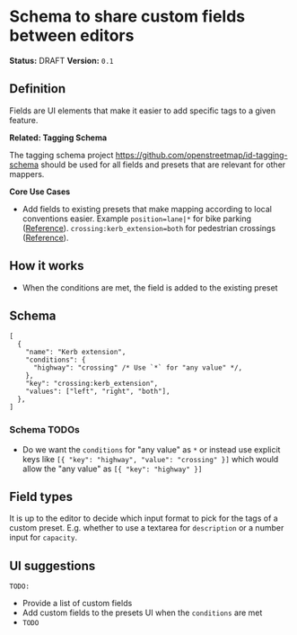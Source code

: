 # Schema to share custom fields between editors

**Status:** DRAFT
**Version:** `0.1`

## Definition

Fields are UI elements that make it easier to add specific tags to a given feature.

**Related: Tagging Schema**

The tagging schema project https://github.com/openstreetmap/id-tagging-schema should be used for all fields and presets that are relevant for other mappers.

**Core Use Cases**

- Add fields to existing presets that make mapping according to local conventions easier. Example `position=lane|*` for bike parking ([Reference](https://wiki.openstreetmap.org/wiki/Verkehrswende-Meetup/Fahrradparkpl%C3%A4tze#Lastenradparken)). `crossing:kerb_extension=both` for pedestrian crossings ([Reference](https://wiki.openstreetmap.org/wiki/Verkehrswende-Meetup/Gehwege#Gehweg%C3%BCberg%C3%A4nge)).

## How it works

- When the conditions are met, the field is added to the existing preset

## Schema

```jsonc
[
  {
    "name": "Kerb extension",
    "conditions": {
      "highway": "crossing" /* Use `*` for "any value" */,
    },
    "key": "crossing:kerb_extension",
    "values": ["left", "right", "both"],
  },
]
```

### Schema TODOs

- Do we want the `conditions` for "any value" as `*` or instead use explicit keys like `[{ "key": "highway", "value": "crossing" }]` which would allow the "any value" as `[{ "key": "highway" }]`

## Field types

It is up to the editor to decide which input format to pick for the tags of a custom preset. E.g. whether to use a textarea for `description` or a number input for `capacity`.

## UI suggestions

`TODO:`

- Provide a list of custom fields
- Add custom fields to the presets UI when the `conditions` are met
- `TODO`
